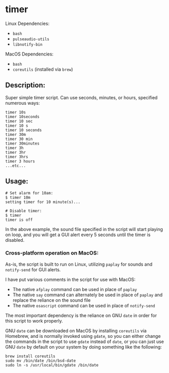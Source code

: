 # timer

Linux Dependencies:
- `bash`
- `pulseaudio-utils`
- `libnotify-bin`

MacOS Dependencies:
- `bash`
- `coreutils` (installed via `brew`)

## Description:

Super simple timer script. Can use seconds, minutes, or hours, specified numerous ways:

```
timer 10s
timer 10seconds
timer 10 sec
timer 10 s
timer 10 seconds
timer 30m
timer 30 min
timer 30minutes
timer 3h
timer 3hr
timer 3hrs
timer 3 hours
...etc...
```
## Usage:

```
# Set alarm for 10am:
$ timer 10m
setting timer for 10 minute(s)...

# Disable timer:
$ timer
timer is off
```

In the above example, the sound file specified in the script will start playing on loop, and you will get a GUI alert every 5 seconds until the timer is disabled.

### Cross-platform operation on MacOS:

As-is, the script is built to run on Linux, utilizing `paplay` for sounds and `notify-send` for GUI alerts.

I have put various comments in the script for use with MacOS:
- The native `afplay` command can be used in place of `paplay`
- The native `say` command can alternately be used in place of `paplay` and replace the reliance on the sound file
- The native `osascript` command can be used in place of `notify-send`

The most important dependency is the reliance on GNU `date` in order for this script to work properly.

GNU `date` can be downloaded on MacOS by installing `coreutils` via Homebrew, and is normally invoked using `gdate`, so you can either change the commands in the script to use `gdate` instead of `date`,
or you can just use GNU `date` by default on your system by doing something like the following:

```
brew install coreutils
sudo mv /bin/date /bin/bsd-date
sudo ln -s /usr/local/bin/gdate /bin/date
```
